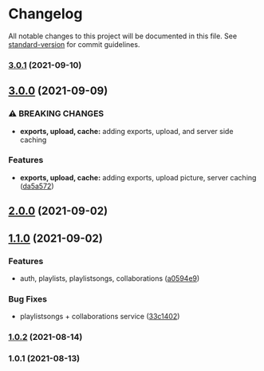 # Changelog

All notable changes to this project will be documented in this file. See [standard-version](https://github.com/conventional-changelog/standard-version) for commit guidelines.

### [3.0.1](https://github.com/rifandani/belajar-fundamental-aplikasi-backend/compare/v3.0.0...v3.0.1) (2021-09-10)

## [3.0.0](https://github.com/rifandani/belajar-fundamental-aplikasi-backend/compare/v2.0.0...v3.0.0) (2021-09-09)


### ⚠ BREAKING CHANGES

* **exports, upload, cache:** adding exports, upload, and server side caching

### Features

* **exports, upload, cache:** adding exports, upload picture, server caching ([da5a572](https://github.com/rifandani/belajar-fundamental-aplikasi-backend/commit/da5a572166093b9272c9db878047268a7b03446e))

## [2.0.0](https://github.com/rifandani/belajar-fundamental-aplikasi-backend/compare/v1.1.0...v2.0.0) (2021-09-02)

## [1.1.0](https://github.com/rifandani/belajar-fundamental-aplikasi-backend/compare/v1.0.2...v1.1.0) (2021-09-02)


### Features

* auth, playlists, playlistsongs, collaborations ([a0594e9](https://github.com/rifandani/belajar-fundamental-aplikasi-backend/commit/a0594e92fe52d54327b0e144d7e289dd2aee9eb4))


### Bug Fixes

* playlistsongs + collaborations service ([33c1402](https://github.com/rifandani/belajar-fundamental-aplikasi-backend/commit/33c140249db36d86f11f20571462167a9c5d5ec9))

### [1.0.2](https://github.com/rifandani/belajar-fundamental-aplikasi-backend/compare/v1.0.1...v1.0.2) (2021-08-14)

### 1.0.1 (2021-08-13)
